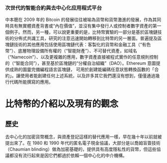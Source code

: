 <!-- TITLE: [Chinese] Ethereum 白皮書 -->



### 次世代的智能合約與去中心化应用程式平台

中本聰在 2009 年的 Bitcoin 的發展往往被喻為貨幣和貨幣激進的發展，作為其同時具有無實體資產背書或“內在價值”，並沒有集中發行人或控制者數字資產的第一個例子。然而，另一種，可以說更重要的是，比特幣實驗的一部分是基於區塊鏈技術的分佈式共識工具，研究的注意迅速開始轉移到比特幣的另一層面。普遍提及區塊鏈技術的其他應用包括使用區塊鏈代表：客製化的貨幣和金融工具（“有色幣”）、底層物理設備所有權的（“智能財產”）、不可替代資產，如域名（“Namecoin”）、以及更複雜的應用，數字資產直接被程式實作的任意規則控制的（“智能合同”），甚至基於區塊鏈的“分權自治組織”（DAO）。Ethereum 意圖提供成熟的圖靈完備編程語言區塊鏈， 可用於創建能編碼任意狀態轉換函數的「合約」。讓使用者能創建任何上述系統，以及許多其它我們還沒有想到，僅僅通過幾行代碼所能撰寫的應用。

# 比特幣的介紹以及現有的觀念
## 歷史
去中心化的加密貨幣概念，與資產登記這樣的替代應用一樣，早在幾十年以前就被提出來了。在 1980 和 1990 年代的匿名電子現金協議，大部分是以喬姆盲簽技術（Chaumian blinding）做為加密基礎的，提供具有高度隱私性的貨幣，但這些協議都沒有流行起來是因它們都過於依賴一個中心化的中介機構。
